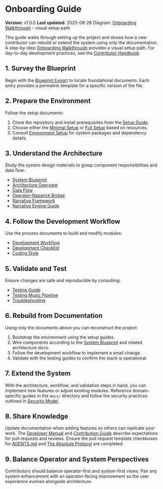 # Onboarding Guide

**Version:** v1.0.0
**Last updated:** 2025-08-28
Diagram: [Onboarding Walkthrough](onboarding_walkthrough.md) – visual setup path

This guide walks through setting up the project and shows how a new contributor can rebuild or extend the system using only the documentation. A step-by-step [Onboarding Walkthrough](onboarding_walkthrough.md) provides a visual setup path. For day-to-day development practices, see the [Contributor Handbook](CONTRIBUTOR_HANDBOOK.md).

## 1. Survey the Blueprint
Begin with the [Blueprint Export](BLUEPRINT_EXPORT.md) to locate foundational documents. Each entry provides a permalink template for a specific version of the file.

## 2. Prepare the Environment
Follow the setup documents:
1. Clone the repository and install prerequisites from the [Setup Guide](setup.md).
2. Choose either the [Minimal Setup](setup_minimal.md) or [Full Setup](setup_full.md) based on resources.
3. Consult [Environment Setup](environment_setup.md) for system packages and dependency details.

## 3. Understand the Architecture
Study the system design materials to grasp component responsibilities and data flow:
- [System Blueprint](system_blueprint.md)
- [Architecture Overview](architecture_overview.md)
- [Data Flow](data_flow.md)
- [Operator-Nazarick Bridge](operator_nazarick_bridge.md)
- [Narrative Framework](narrative_framework.md)
- [Narrative Engine Guide](narrative_engine_GUIDE.md)

## 4. Follow the Development Workflow
Use the process documents to build and modify modules:
- [Development Workflow](development_workflow.md)
- [Development Checklist](development_checklist.md)
- [Coding Style](coding_style.md)

## 5. Validate and Test
Ensure changes are safe and reproducible by consulting:
- [Testing Guide](testing.md)
- [Testing Music Pipeline](testing_music_pipeline.md)
- [Troubleshooting](troubleshooting.md)

## 6. Rebuild from Documentation
Using only the documents above you can reconstruct the project:
1. Bootstrap the environment using the setup guides.
2. Wire components according to the [System Blueprint](system_blueprint.md) and related architecture docs.
3. Follow the development workflow to implement a small change.
4. Validate with the testing guides to confirm the stack is operational.

## 7. Extend the System
With the architecture, workflow, and validation steps in hand, you can implement new features or adjust existing modules. Reference domain-specific guides in the `docs/` directory and follow the security practices outlined in [Security Model](security_model.md).

## 8. Share Knowledge
Update documentation when adding features so others can replicate your work. The [Developer Manual](developer_manual.md) and [Contribution Guide](contribution_guide.md) describe expectations for pull requests and reviews. Ensure the pull request template checkboxes for [AGENTS.md](../AGENTS.md) and [The Absolute Protocol](The_Absolute_Protocol.md) are completed.
## 9. Balance Operator and System Perspectives
Contributors should balance operator-first and system-first views. Pair any system enhancement with an operator-facing improvement so the user experience evolves alongside architecture.
